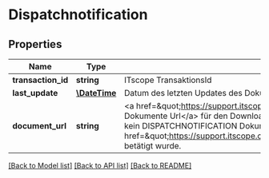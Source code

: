 # Dispatchnotification

## Properties
Name | Type | Description | Notes
------------ | ------------- | ------------- | -------------
**transaction_id** | **string** | ITscope TransaktionsId | [optional] 
**last_update** | [**\DateTime**](\DateTime.md) | Datum des letzten Updates des Dokuments | [optional] 
**document_url** | **string** | &lt;a href&#x3D;\&quot;https://support.itscope.com/hc/de/articles/207934765\&quot;&gt;API Business Dokumente Url&lt;/a&gt; für den Download des Dokuments. Ist keine Url vorhanden hat diese Transaktion kein DISPATCHNOTIFICATION Dokument, z.B. weil die Transaktion von Hand über das &lt;a href&#x3D;\&quot;https://support.itscope.com/hc/de/sections/201887791\&quot;&gt;Verkaufsboard&lt;/a&gt; betätigt wurde. | [optional] 

[[Back to Model list]](../README.md#documentation-for-models) [[Back to API list]](../README.md#documentation-for-api-endpoints) [[Back to README]](../README.md)


